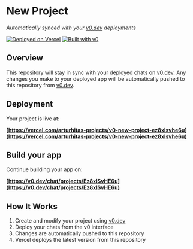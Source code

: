 # New Project

*Automatically synced with your [v0.dev](https://v0.dev) deployments*

[![Deployed on Vercel](https://img.shields.io/badge/Deployed%20on-Vercel-black?style=for-the-badge&logo=vercel)](https://vercel.com/arturhitas-projects/v0-new-project-ez8xlsvhe6u)
[![Built with v0](https://img.shields.io/badge/Built%20with-v0.dev-black?style=for-the-badge)](https://v0.dev/chat/projects/Ez8xlSvHE6u)

## Overview

This repository will stay in sync with your deployed chats on [v0.dev](https://v0.dev).
Any changes you make to your deployed app will be automatically pushed to this repository from [v0.dev](https://v0.dev).

## Deployment

Your project is live at:

**[https://vercel.com/arturhitas-projects/v0-new-project-ez8xlsvhe6u](https://vercel.com/arturhitas-projects/v0-new-project-ez8xlsvhe6u)**

## Build your app

Continue building your app on:

**[https://v0.dev/chat/projects/Ez8xlSvHE6u](https://v0.dev/chat/projects/Ez8xlSvHE6u)**

## How It Works

1. Create and modify your project using [v0.dev](https://v0.dev)
2. Deploy your chats from the v0 interface
3. Changes are automatically pushed to this repository
4. Vercel deploys the latest version from this repository